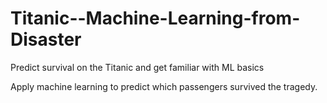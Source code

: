 # Titanic--Machine-Learning-from-Disaster
Predict survival on the Titanic and get familiar with ML basics

Apply machine learning to predict which passengers survived the tragedy.
